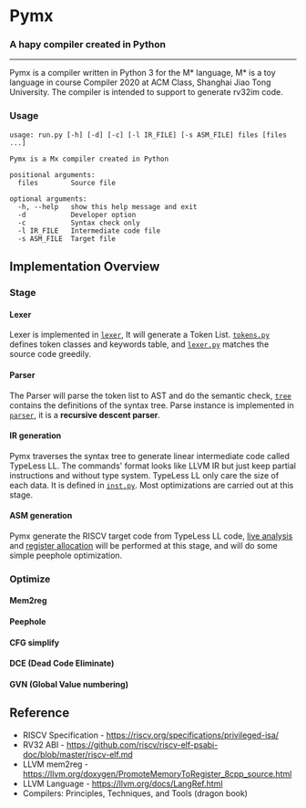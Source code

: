 # Pymx

### A hapy compiler created in Python

---

Pymx is a compiler written in Python 3 for the M* language, M* is a toy language in course Compiler 2020 at ACM Class, Shanghai Jiao Tong University. The compiler is intended to support to generate rv32im code. 

### Usage

```
usage: run.py [-h] [-d] [-c] [-l IR_FILE] [-s ASM_FILE] files [files ...]

Pymx is a Mx compiler created in Python

positional arguments:
  files        Source file

optional arguments:
  -h, --help   show this help message and exit
  -d           Developer option
  -c           Syntax check only
  -l IR_FILE   Intermediate code file
  -s ASM_FILE  Target file
```

## Implementation Overview

### Stage

#### Lexer

Lexer is implemented in [`lexer`](pymx/lexer), It will generate a Token List. [`tokens.py`](pymx/lexer/tokens.py) defines token classes and keywords table, and [`lexer.py`](pymx/lexer/lexer.py) matches the source code greedily.

#### Parser

The Parser will parse the token list to AST and do the semantic check, [`tree`](pymx/tree) contains the definitions of the syntax tree. Parse instance is implemented in [`parser`](pymx/parser), it is a **recursive descent parser**. 

#### IR generation

Pymx traverses the syntax tree to generate linear intermediate code called TypeLess LL. The commands' format looks like LLVM IR but just keep partial instructions and without type system. TypeLess LL only care the size of each data. It is defined in [`inst.py`](pymx/inst.py).  Most optimizations are carried out at this stage.

#### ASM generation

Pymx generate the RISCV target code from TypeLess LL code, [live analysis](pymx/codegen/riscv/allocator.py) and [register allocation](pymx/codegen/riscv/shader.py) will be performed at this stage, and will do some simple peephole optimization. 

### Optimize

#### Mem2reg
#### Peephole
#### CFG simplify
#### DCE (Dead Code Eliminate)
#### GVN (Global Value numbering)

## Reference

- RISCV Specification - https://riscv.org/specifications/privileged-isa/
- RV32 ABI - https://github.com/riscv/riscv-elf-psabi-doc/blob/master/riscv-elf.md
- LLVM mem2reg - https://llvm.org/doxygen/PromoteMemoryToRegister_8cpp_source.html
- LLVM Language - https://llvm.org/docs/LangRef.html
- Compilers: Principles, Techniques, and Tools (dragon book)


